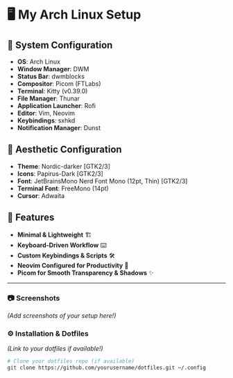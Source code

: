 # 🖥️ My Arch Linux Setup  

## 📌 System Configuration  

- **OS**: Arch Linux  
- **Window Manager**: DWM  
- **Status Bar**: dwmblocks  
- **Compositor**: Picom (FTLabs)  
- **Terminal**: Kitty (v0.39.0)  
- **File Manager**: Thunar  
- **Application Launcher**: Rofi  
- **Editor**: Vim, Neovim  
- **Keybindings**: sxhkd  
- **Notification Manager**: Dunst  

## 🎨 Aesthetic Configuration  

- **Theme**: Nordic-darker [GTK2/3]  
- **Icons**: Papirus-Dark [GTK2/3]  
- **Font**: JetBrainsMono Nerd Font Mono (12pt, Thin) [GTK2/3]  
- **Terminal Font**: FreeMono (14pt)  
- **Cursor**: Adwaita  

## 🚀 Features  

- **Minimal & Lightweight** 🏗️  
- **Keyboard-Driven Workflow** ⌨️  
- **Custom Keybindings & Scripts** 🛠️  
- **Neovim Configured for Productivity** 📜  
- **Picom for Smooth Transparency & Shadows** ✨  

---  

### 📷 Screenshots  
*(Add screenshots of your setup here!)*  

### ⚙️ Installation & Dotfiles  
*(Link to your dotfiles if available!)*  

```bash
# Clone your dotfiles repo (if available)
git clone https://github.com/yourusername/dotfiles.git ~/.config
